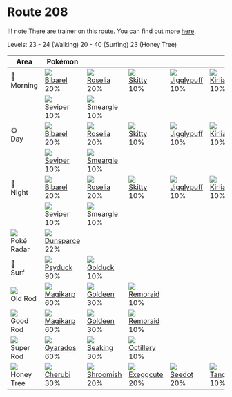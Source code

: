 # Route 208

!!! note
    There are trainer on this route. You can find out more [here](/trainer_changes/route_208/).

Levels: 23 - 24 (Walking) 20 - 40 (Surfing) 23 (Honey Tree)

Area                           | Pokémon                           | &nbsp;                            | &nbsp;                            | &nbsp;                            | &nbsp;                            | &nbsp;                            
---                            | ---                               | ---                               | ---                               | ---                               | ---                               | ---                               
🌅<br>Morning                   | ![][400]<br> [Bibarel]<br> 20%   | ![][315]<br> [Roselia]<br> 20%   | ![][300]<br> [Skitty]<br> 10%    | ![][039]<br> [Jigglypuff]<br> 10%| ![][281]<br> [Kirlia]<br> 10%    | ![][335]<br> [Zangoose]<br> 10%  
&nbsp;                         | ![][336]<br> [Seviper]<br> 10%   | ![][235]<br> [Smeargle]<br> 10%  
🌞<br>Day                       | ![][400]<br> [Bibarel]<br> 20%   | ![][315]<br> [Roselia]<br> 20%   | ![][300]<br> [Skitty]<br> 10%    | ![][039]<br> [Jigglypuff]<br> 10%| ![][281]<br> [Kirlia]<br> 10%    | ![][335]<br> [Zangoose]<br> 10%  
&nbsp;                         | ![][336]<br> [Seviper]<br> 10%   | ![][235]<br> [Smeargle]<br> 10%  
🌙<br>Night                     | ![][400]<br> [Bibarel]<br> 20%   | ![][315]<br> [Roselia]<br> 20%   | ![][300]<br> [Skitty]<br> 10%    | ![][039]<br> [Jigglypuff]<br> 10%| ![][281]<br> [Kirlia]<br> 10%    | ![][335]<br> [Zangoose]<br> 10%  
&nbsp;                         | ![][336]<br> [Seviper]<br> 10%   | ![][235]<br> [Smeargle]<br> 10%  
![][poke-radar]<br> Poké Radar | ![][206]<br> [Dunsparce]<br> 22% 
🌊<br> Surf                     | ![][054]<br> [Psyduck]<br> 90%   | ![][055]<br> [Golduck]<br> 10%   
![][old-rod]<br> Old Rod       | ![][129]<br> [Magikarp]<br> 60%  | ![][118]<br> [Goldeen]<br> 30%   | ![][223]<br> [Remoraid]<br> 10%  
![][good-rod]<br> Good Rod     | ![][129]<br> [Magikarp]<br> 60%  | ![][118]<br> [Goldeen]<br> 30%   | ![][223]<br> [Remoraid]<br> 10%  
![][super-rod]<br> Super Rod   | ![][130]<br> [Gyarados]<br> 60%  | ![][119]<br> [Seaking]<br> 30%   | ![][224]<br> [Octillery]<br> 10% 
![][honey]<br> Honey Tree      | ![][420]<br> [Cherubi]<br> 30%   | ![][285]<br> [Shroomish]<br> 20% | ![][102]<br> [Exeggcute]<br> 20% | ![][273]<br> [Seedot]<br> 20%    | ![][114]<br> [Tangela]<br> 10%   


[Jigglypuff]: /pokemon_changes/039/
[Psyduck]: /pokemon_changes/054/
[Golduck]: /pokemon_changes/055/
[Exeggcute]: /pokemon_changes/102/
[Tangela]: /pokemon_changes/114/
[Goldeen]: /pokemon_changes/118/
[Seaking]: /pokemon_changes/119/
[Magikarp]: /pokemon_changes/129/
[Gyarados]: /pokemon_changes/130/
[Dunsparce]: /pokemon_changes/206/
[Remoraid]: /pokemon_changes/223/
[Octillery]: /pokemon_changes/224/
[Smeargle]: /pokemon_changes/235/
[Seedot]: /pokemon_changes/273/
[Kirlia]: /pokemon_changes/281/
[Shroomish]: /pokemon_changes/285/
[Skitty]: /pokemon_changes/300/
[Roselia]: /pokemon_changes/315/
[Zangoose]: /pokemon_changes/335/
[Seviper]: /pokemon_changes/336/
[Bibarel]: /pokemon_changes/400/
[Cherubi]: /pokemon_changes/420/
[good-rod]: /img/items/good-rod.png
[honey]: /img/items/honey.png
[old-rod]: /img/items/old-rod.png
[poke-radar]: /img/items/poke-radar.png
[super-rod]: /img/items/super-rod.png
[039]: /img/pokemon/039.png
[054]: /img/pokemon/054.png
[055]: /img/pokemon/055.png
[102]: /img/pokemon/102.png
[114]: /img/pokemon/114.png
[118]: /img/pokemon/118.png
[119]: /img/pokemon/119.png
[129]: /img/pokemon/129.png
[130]: /img/pokemon/130.png
[206]: /img/pokemon/206.png
[223]: /img/pokemon/223.png
[224]: /img/pokemon/224.png
[235]: /img/pokemon/235.png
[273]: /img/pokemon/273.png
[281]: /img/pokemon/281.png
[285]: /img/pokemon/285.png
[300]: /img/pokemon/300.png
[315]: /img/pokemon/315.png
[335]: /img/pokemon/335.png
[336]: /img/pokemon/336.png
[400]: /img/pokemon/400.png
[420]: /img/pokemon/420.png
